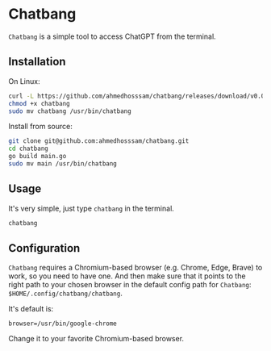 # Chatbang

`Chatbang` is a simple tool to access ChatGPT from the terminal.
## Installation

On Linux:

```bash
curl -L https://github.com/ahmedhosssam/chatbang/releases/download/v0.0.1/myprogram -o chatbang
chmod +x chatbang
sudo mv chatbang /usr/bin/chatbang
```

Install from source:

```bash
git clone git@github.com:ahmedhosssam/chatbang.git
cd chatbang
go build main.go
sudo mv main /usr/bin/chatbang
```


## Usage

It's very simple, just type `chatbang` in the terminal.
```bash
chatbang
```

## Configuration

`Chatbang` requires a Chromium-based browser (e.g. Chrome, Edge, Brave) to work, so you need to have one. And then make sure that it points to the right path to your chosen browser in the default config path for `Chatbang`: `$HOME/.config/chatbang/chatbang`.

It's default is:
```
browser=/usr/bin/google-chrome
```

Change it to your favorite Chromium-based browser.
